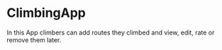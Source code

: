 # ClimbingApp
In this App climbers can add routes they climbed and view, edit, rate or remove them later. 

